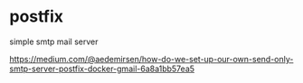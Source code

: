 # postfix
simple smtp mail server


https://medium.com/@aedemirsen/how-do-we-set-up-our-own-send-only-smtp-server-postfix-docker-gmail-6a8a1bb57ea5
